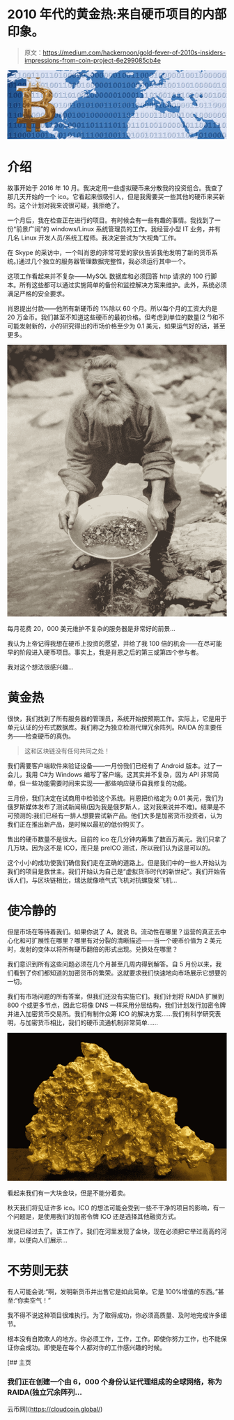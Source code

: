 # 2010 年代的黄金热:来自硬币项目的内部印象。

> 原文：<https://medium.com/hackernoon/gold-fever-of-2010s-insiders-impressions-from-coin-project-6e299085cb4e>

![](img/0185f84e4d7ba8e89b75530bc04170bf.png)

# 介绍

故事开始于 2016 年 10 月。我决定用一些虚拟硬币来分散我的投资组合。我查了那几天开始的一个 ico。它看起来很吸引人，但是我需要买一些其他的硬币来买新的。这个计划对我来说很可疑，我拒绝了。

一个月后，我在检查正在进行的项目。有时候会有一些有趣的事情。我找到了一份“前景广阔”的 windows/Linux 系统管理员的工作。我经营小型 IT 业务，并有几名 Linux 开发人员/系统工程师。我决定尝试为“大视角”工作。

在 Skype 的采访中，一个叫肖恩的非常可爱的家伙告诉我他发明了新的货币系统。)通过几个独立的服务器管理数据完整性，我必须运行其中一个。

这项工作看起来并不复杂——MySQL 数据库和必须回答 http 请求的 100 行脚本。所有这些都可以通过实施简单的备份和监控解决方案来维护。此外，系统必须满足严格的安全要求。

肖恩提出付款——他所有新硬币的 1%除以 60 个月。所以每个月的工资大约是 20 万金币。我们甚至不知道这些硬币的最初价格。但考虑到单位的数量(2 ⁴)和不可能发射新的，小的研究得出的市场价格至少为 0.1 美元，如果运气好的话，甚至更多。

![](img/c80fac7d6eb891c6cf70e48d760565e7.png)

每月花费 20，000 美元维护不复杂的服务器是非常好的前景…

我认为上帝记得我想在硬币上投资的愿望，并给了我 100 倍的机会——在尽可能早的阶段进入硬币项目。事实上，我是肖恩之后的第三或第四个参与者。

我对这个想法很感兴趣…

# 黄金热

很快，我们找到了所有服务器的管理员，系统开始按预期工作。实际上，它是用于单元认证的分布式数据库。我们称之为独立检测代理冗余阵列。RAIDA 的主要任务——检查硬币的真伪。

> 这和区块链没有任何共同之处！

我们需要客户端软件来验证设备——一月份我们已经有了 Android 版本。过了一会儿，我用 C#为 Windows 编写了客户端。这其实并不复杂，因为 API 非常简单，但一些功能需要时间来实现——那些响应硬币自我修复的功能。

三月份，我们决定在试商用中检验这个系统。肖恩把价格定为 0.01 美元，我们为俄罗斯媒体发布了测试新闻稿(因为我是俄罗斯人，这对我来说并不难)。结果是不可预测的:我们已经有一排人想要尝试新产品。他们大多是加密货币投资者，认为我们正在推出新产品，是时候以最初的低价购买了。

售出的硬币数量不是很大。目前的 ico 在几分钟内筹集了数百万美元。我们只拿了几万块。因为这不是 ICO，而只是 preICO 测试，所以我们认为这是可以的。

这个小小的成功使我们确信我们走在正确的道路上。但是我们中的一些人开始认为我们的项目是救世主。我们开始认为自己是“虚拟货币时代的新世纪”。我们开始告诉人们，与区块链相比，瑞达就像喷气式飞机对抗螺旋桨飞机…

# 使冷静的

但是市场在等待着我们。如果你说了 A，就说 B。流动性在哪里？运营的真正去中心化和可扩展性在哪里？哪里有对分裂的清晰描述——当一个硬币价值为 2 美元时，发射的变体以将所有硬币翻倍的形式出现。兑换处在哪里？

我们意识到所有这些问题必须在几个月甚至几周内得到解答。自 5 月份以来，我们看到了你们都知道的加密货币的繁荣。这就要求我们快速地向市场展示它想要的一切。

我们有市场问题的所有答案，但我们还没有实施它们。我们计划将 RAIDA 扩展到 800 个或更多节点，因此它将像 DNS 一样采用分层结构，我们计划发行加密令牌并进入加密货币交易所。我们有制作众筹 ICO 的解决方案……我们有科学研究表明，与加密货币相比，我们的硬币流通机制非常简单……

![](img/4faecfceb6f89d7a5fe20e19b6edc272.png)

看起来我们有一大块金块，但是不能分着卖。

秋天我们将见证许多 ico。ICO 的想法可能会受到一些不干净的项目的影响，有一个问题是，是使用我们的加密令牌 ICO 还是选择其他融资方式。

发烧已经过去了。该工作了。我们在河里发现了金块，现在必须把它举过高高的河岸，以便向人们展示…

# 不劳则无获

有人可能会说:“啊，发明新货币并出售它是如此简单。它是 100%增值的东西。”甚至:“你卖空气！”

我不得不说这种项目很难执行。为了取得成功，你必须高质量、及时地完成许多细节。

根本没有自欺欺人的地方。你必须工作，工作，工作。即使你努力工作，也不能保证你会成功。即使是在每个人都对你的工作感兴趣的时候。

[](https://cloudcoin.global/) [## 主页

### 我们正在创建一个由 6，000 个身份认证代理组成的全球网络，称为 RAIDA(独立冗余阵列…

云币网](https://cloudcoin.global/)